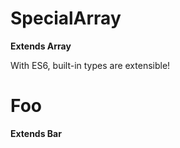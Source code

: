 <!-- Generated by documentation.js. Update this documentation by updating the source code. -->

# SpecialArray

**Extends Array**

With ES6, built-in types are extensible!

# Foo

**Extends Bar**
